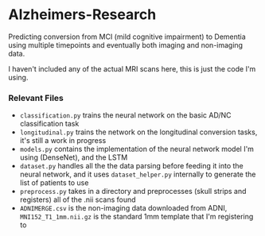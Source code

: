 # Alzheimers-Research 

Predicting conversion from MCI (mild cognitive impairment) to Dementia using multiple timepoints and eventually both imaging and non-imaging data.

I haven't included any of the actual MRI scans here, this is just the code I'm using.

### Relevant Files

- `classification.py` trains the neural network on the basic AD/NC classification task
- `longitudinal.py` trains the network on the longitudinal conversion tasks, it's still a work in progress
- `models.py` contains the implementation of the neural network model I'm using (DenseNet), and the LSTM
- `dataset.py` handles all the the data parsing before feeding it into the neural network, and it uses `dataset_helper.py` internally to generate the list of patients to use
- `preprocess.py` takes in a directory and preprocesses (skull strips and registers) all of the .nii scans found
- `ADNIMERGE.csv` is the non-imaging data downloaded from ADNI, `MNI152_T1_1mm.nii.gz` is the standard 1mm template that I'm registering to
